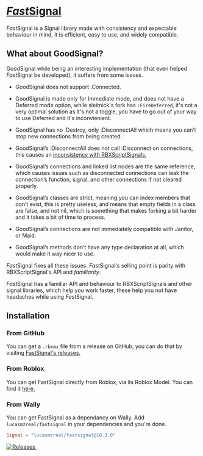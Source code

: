 # [*Fast*Signal](https://github.com/RBLXUtils/FastSignal)

*Fast*Signal is a Signal library made with consistency and expectable behaviour in mind, it is efficient, easy to use, and widely compatible.

## What about GoodSignal?

GoodSignal while being an interesting implementation (that even helped *Fast*Signal be developed), it suffers from some issues.

* GoodSignal does not support .Connected.

* GoodSignal is made only for Immediate mode, and does not have a Deferred mode option, while sleitnick's fork has `:FireDeferred`, it's not a very optimal solution as it's not a toggle, you have to go out of your way to use Deferred and it's inconvienient.

* GoodSignal has no :Destroy, only :DisconnectAll which means you can’t stop new connections from being created.

* GoodSignal’s :DisconnectAll does not call :Disconnect on connections, this causes an [inconsistency with RBXScriptSignals.](https://github.com/stravant/goodsignal/issues/4)

* GoodSignal’s connections and linked list nodes are the same reference, which causes issues such as disconnected connections can leak the connection’s function, signal, and other connections if not cleared properly.

* GoodSignal’s classes are strict, meaning you can index members that don’t exist, this is pretty useless, and means that empty fields in a class are false, and not nil, which is something that makes forking a bit harder and it takes a bit of time to process.

* GoodSignal’s connections are not immediately compatible with Janitor, or Maid.

* GoodSignal’s methods don’t have any type declaration at all, which would make it way nicer to use.

*Fast*Signal fixes all these issues.
*Fast*Signal's selling point is parity with RBXScriptSignal's API and *familiarity*.

*Fast*Signal has a familiar API and behaviour to RBXScriptSignals and other signal libraries, which help you work faster, these help you not have headaches while using *Fast*Signal.

## Installation

### From GitHub

You can get a `.rbxmx` file from a release on GitHub, you can do that by visiting [FastSignal's releases.](https://github.com/RBLXUtils/FastSignal/releases)

### From Roblox

You can get FastSignal directly from Roblox, via its Roblox Model.
You can find it [here.](https://www.roblox.com/library/6532460357)

### From Wally

You can get FastSignal as a dependancy on Wally.
Add `lucasmzreal/fastsignal` in your dependencies and you're done.

```toml
Signal = "lucasmzreal/fastsignal@10.3.0"
```

<a href="https://github.com/LucasMZReal/FastSignal/releases">
    <img alt="Releases" src="https://img.shields.io/github/v/release/LucasMZReal/FastSignal">
    </img>
</a>

<a href="https://github.com/LucasMZReal/FastSignal">
    <img alt="" src="https://img.shields.io/github/downloads/LucasMZReal/FastSignal/total">
    </img>
</a>

